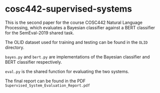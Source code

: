 # cosc442-supervised-systems

This is the second paper for the course COSC442 Natural Language Processing, which evaluates a Bayesian classifier against a BERT classifier for the SemEval-2019 shared task.

The OLID dataset used for training and testing can be found in the `OLID` directory.

`bayes.py` and `bert.py` are implementations of the Bayesian classifier and BERT classifier respectively.

`eval.py` is the shared function for evaluating the two systems.

The final report can be found in the PDF `Supervised_System_Evaluation_Report.pdf`
